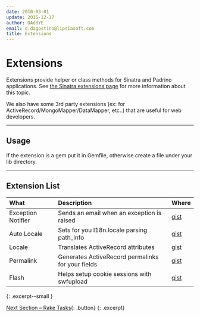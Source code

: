 ```yaml
---
date: 2010-03-01
update: 2015-12-17
author: DAddYE
email: d.dagostino@lipsiasoft.com
title: Extensions
---
```


# Extensions

Extensions provide helper or class methods for Sinatra and Padrino applications.
See [the Sinatra extensions page](http://www.sinatrarb.com/extensions-wild.html)
for more information about this topic.

We also have some 3rd party extensions (ex: for
ActiveRecord/MongoMapper/DataMapper, etc..) that are useful for web developers.

---


## Usage

If the extension is a gem put it in Gemfile, otherwise create a file under your
lib directory.

---

## Extension List

>
  What|Description|Where
  :---|:----------|:----
  Exception Notifier|Sends an email when an exception is raised|[gist](http://gist.github.com/308913#file_exception_notifier.rb)
  Auto Locale|Sets for you I18n.locale parsing path\_info|[gist](http://gist.github.com/308919#file_auto_locale.rb)
  Locale|Translates ActiveRecord attributes|[gist](http://gist.github.com/308915#file_locale.rb)
  Permalink|Generates ActiveRecord permalinks for your fields|[gist](http://gist.github.com/308928#file_permalink.rb)
  Flash|Helps setup cookie sessions with swfupload|[gist](http://gist.github.com/313322#file_flashmiddleware.rb)
{: .excerpt--small }

[Next Section &ndash; Rake Tasks](/guides/rake-tasks){: .button}
{: .excerpt}

